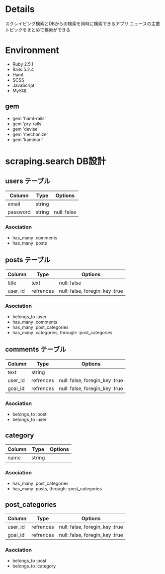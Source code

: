 # Details
スクレイピング検索とDBからの検索を同時に検索できるアプリ
ニュースの主要トピックをまとめて検索ができる

# Environment
- Ruby 2.5.1
- Rails 5.2.4
- Haml
- SCSS
- JavaScript 
- MySQL

## gem
- gem 'haml-rails'
- gem 'pry-rails'
- gem 'devise'
- gem 'mechanize'
- gem 'kaminari'

# scraping.search DB設計

## users テーブル
|Column|Type|Options|
|------|----|-------|
|email|string||null: false|
|password|string|null: false|
### Asociation
- has_many :comments
- has_many :posts

## posts テーブル
|Column|Type|Options|
|------|----|-------|
|title|text|null: false|
|user_id|refrences|null: false, foregin_key :true|
### Asociation
- belongs_to :user
- has_many :comments
- has_many :post_categories
- has_many :categories, through: :post_categories

## comments テーブル
|Column|Type|Options|
|------|----|-------|
|text|string||null: false|
|user_id|refrences|null: false, foregin_key :true|
|goal_id|refrences|null: false, foregin_key :true|
### Asociation
- belongs_to :post
- belongs_to :user  

## category
|Column|Type|Options|
|------|----|-------|
|name|string|
### Asociation
- has_many :post_categories
- has_many :posts, through: :post_categories

## post_categories
|Column|Type|Options|
|------|----|-------|
|user_id|refrences|null: false, foregin_key :true|
|goal_id|refrences|null: false, foregin_key :true|
### Asociation
 - belongs_to :post
 - belongs_to :category

